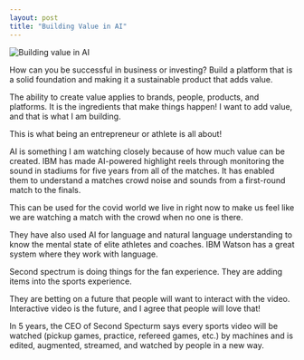 ```yaml
---
layout: post
title: "Building Value in AI"
---
```


![Building value in AI]({{site.url}}{{site.baseurl}}/assets/img/blog-img/AI.png?raw=true)

How can you be successful in business or investing?  Build a platform that is a solid foundation and making it a sustainable product that adds value. 

The ability to create value applies to brands, people, products, and platforms.  It is the ingredients that make things happen!  I want to add value, and that is what I am building.  

This is what being an entrepreneur or athlete is all about! 

AI is something I am watching closely because of how much value can be created.  IBM has made AI-powered highlight reels through monitoring the sound in stadiums for five years from all of the matches.  It has enabled them to understand a matches crowd noise and sounds from a first-round match to the finals.  

This can be used for the covid world we live in right now to make us feel like we are watching a match with the crowd when no one is there.  

They have also used AI for language and natural language understanding to know the mental state of elite athletes and coaches.  IBM Watson has a great system where they work with language.  

Second spectrum is doing things for the fan experience.  They are adding items into the sports experience.  

They are betting on a future that people will want to interact with the video.  Interactive video is the future, and I agree that people will love that! 

In 5 years, the CEO of Second Specturm says every sports video will be watched (pickup games, practice, refereed games, etc.) by machines and is edited, augmented, streamed, and watched by people in a new way.  
